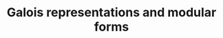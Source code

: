 ---
title: "Galois representations and modular forms"
description: "A modern way to look at algebraic number theory is to study the group G_Q of symmetries of all finite extension of the rational number Q, i.e. of all number fields. One way of doing this is via p-adic (or complex) Galois representations. These are homomorphisms from G_Q to GL_n(K) for (the complex or) a p-adic field K. If one would understand all these, one could deduce many results in number theory. The reason why this approach is promising is that the Langlands program predicts (conjectures) that many interesting Galois representation can be found in (arithmetic) geometry, for instance by studying modular forms or elliptic curves. The most visible success of this method has been the proof of Fermat's last theorem by Wiles and Taylor-Wiles building on work of many others."
--- 